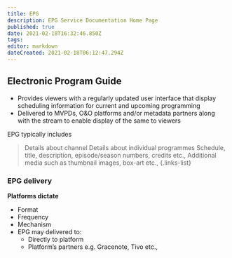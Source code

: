 ```yaml
---
title: EPG
description: EPG Service Documentation Home Page
published: true
date: 2021-02-18T16:32:46.850Z
tags: 
editor: markdown
dateCreated: 2021-02-18T06:12:47.294Z
---
```


## Electronic Program Guide
- Provides viewers with a regularly updated user interface that display scheduling information for current and upcoming programming
- Delivered to MVPDs, O&O platforms and/or metadata partners along with the stream to enable display of the same to viewers

EPG typically includes
> Details about channel
> Details about individual programmes 
> Schedule, title, description, episode/season numbers, credits etc.,
> Additional media such as thumbnail images, box-art etc.,
{.links-list}

### EPG delivery
**Platforms dictate**
- Format
- Frequency
- Mechanism
- EPG may delivered to:
	* Directly to platform
	* Platform’s partners e.g. Gracenote, Tivo etc.,

